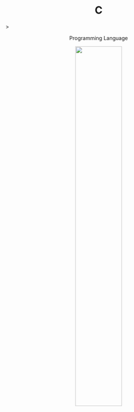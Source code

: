  <h1 align="center"><strong class="fancy-text">C</strong></h1>
  > <p align="center">Programming Language</p>
<p align="center">
  <img src="https://github.com/salimizel/alx-low_level_programming/blob/master/unnamed.png" width="50%">
</p>
